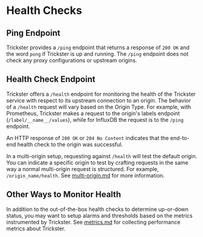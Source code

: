 # Health Checks

## Ping Endpoint
Trickster provides a `/ping` endpoint that returns a response of `200 OK` and the word `pong` if Trickster is up and running.  The `/ping` endpoint does not check any proxy configurations or upstream origins.

## Health Check Endpoint
Trickster offers a `/health` endpoint for monitoring the health of the Trickster service with respect to its upstream connection to an origin. The behavior of a `/health` request will vary based on the Origin Type. For example, with Prometheus, Trickster makes a request to the origin's labels endpoint (`/label/__name__/values`), while for InfluxDB the request is to the `/ping` endpoint.

An HTTP response of `200 OK` or `204 No Content` indicates that the end-to-end health check to the origin was successful.

In a multi-origin setup, requesting against `/health` will test the default origin. You can indicate a specific origin to test by crafting requests in the same way a normal multi-origin request is structured. For example, `/origin_name/health`. See [multi-origin.md](multi-origin.md) for more information.

## Other Ways to Monitor Health

In addition to the out-of-the-box health checks to determine up-or-down status, you may want to setup alarms and thresholds based on the metrics instrumented by Trickster. See [metrics.md](metrics.md) for collecting performance metrics about Trickster.
